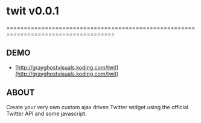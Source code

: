 # twit v0.0.1
=====================================================================================


## DEMO
* [http://grayghostvisuals.koding.com/twit](http://grayghostvisuals.koding.com/twit)


## ABOUT
Create your very own custom ajax driven Twitter widget using the official Twitter API
and some javascript.